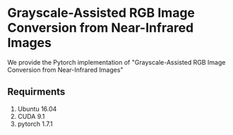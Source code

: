 # Grayscale-Assisted RGB Image Conversion from Near-Infrared Images

We provide the Pytorch implementation of "Grayscale-Assisted RGB Image Conversion from Near-Infrared Images"

## Requirments
1. Ubuntu 16.04
2. CUDA 9.1
3. pytorch 1.7.1

